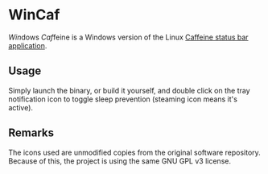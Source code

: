 # WinCaf

*Win*dows *Caf*feine is a Windows version of the Linux [Caffeine status bar application](https://launchpad.net/caffeine).

## Usage

Simply launch the binary, or build it yourself, and double click on the tray notification icon to toggle sleep prevention (steaming icon means it's active).

## Remarks

The icons used are unmodified copies from the original software repository. Because of this, the project is using the same GNU GPL v3 license.